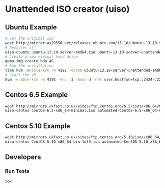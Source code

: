 # Unattended ISO creator (uiso)

## Ubuntu Example
```bash
# Get the original ISO
wget http://mirror.as29550.net/releases.ubuntu.com/13.10/ubuntu-13.10-server-amd64.iso
# Remaster it
uiso-ubuntu ubuntu-13.10-server-amd64.iso ubuntu-13.10-server-unattended-amd64.iso
# Create a new virtual hard drive
qemu-img create hda 4G
# Run the installation
time kvm -enable-kvm -m 4192 -cdrom ubuntu-13.10-server-unattended-amd64.iso -vnc :1 -boot d hda
# Start the VM
kvm -enable-kvm -m 4192 -vnc :1 -boot d -net user,hostfwd=tcp::2424-:22 -net nic,model=virtio hda
```

## Centos 6.5 Example

```bash
wget http://mirrors.ukfast.co.uk/sites/ftp.centos.org/6.5/isos/x86_64/CentOS-6.5-x86_64-minimal.iso
uiso-centos CentOS-6.5-x86_64-minimal.iso automated-CentOS-6.5-x86_64-minimal.iso
```

## Centos 5.10 Example

```bash
wget http://mirrors.ukfast.co.uk/sites/ftp.centos.org/5.10/isos/x86_64/CentOS-5.10-x86_64-bin-1of9.iso
uiso-centos CentOS-5.10-x86_64-bin-1of9.iso automated-CentOS-5.10-x86_64-bin-1of9.iso
```

## Developers

### Run Tests

    tox
